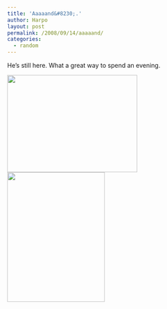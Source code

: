 ```yaml
---
title: 'Aaaaand&#8230;.'
author: Harpo
layout: post
permalink: /2008/09/14/aaaaand/
categories:
  - random
---
```

He&#8217;s still here. What a great way to spend an evening.

[<img src="http://harpojaeger.com/wp-content/uploads/2008/09/l-640-480-1bd57d68-7c52-4614-9a33-dfe1d20b8cb8.jpeg" alt="" width="300" height="225" class="alignnone size-full wp-image-364" />][1][<img src="http://harpojaeger.com/wp-content/uploads/2008/09/p-640-480-983f960c-49c5-4fa5-b6ce-d3da223abb4c.jpeg" alt="" width="225" height="300" class="alignnone size-full wp-image-364" />][2]

 [1]: http://harpojaeger.com/wp-content/uploads/2008/09/l-640-480-1bd57d68-7c52-4614-9a33-dfe1d20b8cb8.jpeg
 [2]: http://harpojaeger.com/wp-content/uploads/2008/09/p-640-480-983f960c-49c5-4fa5-b6ce-d3da223abb4c.jpeg